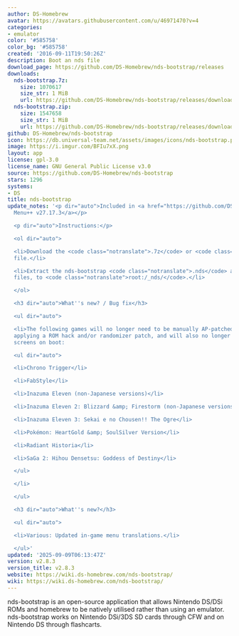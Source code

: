 ```yaml
---
author: DS-Homebrew
avatar: https://avatars.githubusercontent.com/u/46971470?v=4
categories:
- emulator
color: '#585758'
color_bg: '#585758'
created: '2016-09-11T19:50:26Z'
description: Boot an nds file
download_page: https://github.com/DS-Homebrew/nds-bootstrap/releases
downloads:
  nds-bootstrap.7z:
    size: 1070617
    size_str: 1 MiB
    url: https://github.com/DS-Homebrew/nds-bootstrap/releases/download/v2.8.3/nds-bootstrap.7z
  nds-bootstrap.zip:
    size: 1547658
    size_str: 1 MiB
    url: https://github.com/DS-Homebrew/nds-bootstrap/releases/download/v2.8.3/nds-bootstrap.zip
github: DS-Homebrew/nds-bootstrap
icon: https://db.universal-team.net/assets/images/icons/nds-bootstrap.png
image: https://i.imgur.com/BFIu7xX.png
layout: app
license: gpl-3.0
license_name: GNU General Public License v3.0
source: https://github.com/DS-Homebrew/nds-bootstrap
stars: 1296
systems:
- DS
title: nds-bootstrap
update_notes: '<p dir="auto">Included in <a href="https://github.com/DS-Homebrew/TWiLightMenu/releases/tag/v27.17.3"><strong>TW</strong>i<strong>L</strong>ight
  Menu++ v27.17.3</a></p>

  <p dir="auto">Instructions:</p>

  <ol dir="auto">

  <li>Download the <code class="notranslate">.7z</code> or <code class="notranslate">.zip</code>
  file.</li>

  <li>Extract the nds-bootstrap <code class="notranslate">.nds</code> and <code class="notranslate">.ver</code>
  files, to <code class="notranslate">root:/_nds/</code>.</li>

  </ol>

  <h3 dir="auto">What''s new? / Bug fix</h3>

  <ul dir="auto">

  <li>The following games will no longer need to be manually AP-patched first before
  applying a ROM hack and/or randomizer patch, and will also no longer crash on white
  screens on boot:

  <ul dir="auto">

  <li>Chrono Trigger</li>

  <li>FabStyle</li>

  <li>Inazuma Eleven (non-Japanese versions)</li>

  <li>Inazuma Eleven 2: Blizzard &amp; Firestorm (non-Japanese versions)</li>

  <li>Inazuma Eleven 3: Sekai e no Chousen!! The Ogre</li>

  <li>Pokémon: HeartGold &amp; SoulSilver Version</li>

  <li>Radiant Historia</li>

  <li>SaGa 2: Hihou Densetsu: Goddess of Destiny</li>

  </ul>

  </li>

  </ul>

  <h3 dir="auto">What''s new?</h3>

  <ul dir="auto">

  <li>Various: Updated in-game menu translations.</li>

  </ul>'
updated: '2025-09-09T06:13:47Z'
version: v2.8.3
version_title: v2.8.3
website: https://wiki.ds-homebrew.com/nds-bootstrap/
wiki: https://wiki.ds-homebrew.com/nds-bootstrap/
---
```

nds-bootstrap is an open-source application that allows Nintendo DS/DSi ROMs and homebrew to be natively utilised rather than using an emulator. nds-bootstrap works on Nintendo DSi/3DS SD cards through CFW and on Nintendo DS through flashcarts.